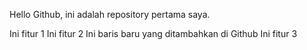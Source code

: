 Hello Github, ini adalah repository pertama saya.

Ini fitur 1
Ini fitur 2
Ini baris baru yang ditambahkan di Github
Ini fitur 3
